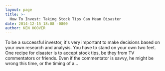 ```yaml
---
layout: page
title: >-
  How To Invest: Taking Stock Tips Can Mean Disaster
date: 2014-12-15 18:08 -0800
author: KEN HOOVER
---
```






To be a successful investor, it's very important to make decisions based on your own research and analysis. You have to stand on your own two feet. One recipe for disaster is to accept stock tips, be they from TV commentators or friends. Even if the commentator is savvy, he might be wrong this time, or the timing of a…

 

